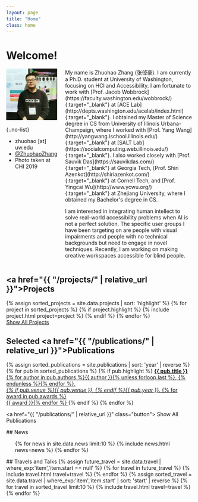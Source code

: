 ```yaml
---
layout: page
title: "Home"
class: home
---
```


# Welcome!

<div class="columns" markdown="1">

<div class="me" markdown="1">
<picture>
  <img
    src='/images/zhuohao.jpg'
    alt='Zhuohao Zhang at CHI 2019 standing in front of a poster, wearing a black sweater.'>
</picture>

{:.no-list}
* <i class="fas fa-envelope" aria-hidden="true"></i> zhuohao [at] uw.edu
* <i class="fab fa-twitter" aria-hidden="true"></i> <a href="https://twitter.com/ZhuohaoZhang" target= "_blank"> @ZhuohaoZhang</a>
* Photo taken at CHI 2019
</div>

<div class="intro" markdown="1">
My name is Zhuohao Zhang (张倬豪). I am currently a Ph.D. student at University of Washington, focusing on HCI and Accessibility. I am fortunate to work with [Prof. Jacob Wobbrock](https://faculty.washington.edu/wobbrock/){:target="_blank"} at [ACE Lab](http://depts.washington.edu/acelab/index.html){:target="_blank"}. I obtained my Master of Science degree in CS from University of Illinois Urbana-Champaign, where I worked with [Prof. Yang Wang](http://yangwang.ischool.illinois.edu/){:target="_blank"} at [SALT Lab](https://socialcomputing.web.illinois.edu/){:target="_blank"}. I also worked closely with [Prof. Sauvik Das](https://sauvikdas.com/){:target="_blank"} at Georgia Tech, [Prof. Shiri Azenkot](http://shiriazenkot.com/){:target="_blank"} at Cornell Tech, and [Prof. Yingcai Wu](http://www.ycwu.org/){:target="_blank"} at Zhejiang University, where I obtained my Bachelor's degree in CS. 

I am interested in integrating human intellect to solve real-world accessibility problems when AI is not a perfect solution. The specific user groups I have been targeting on are people with visual impairments and people with no technical backgrounds but need to engage in novel techniques. Recently, I am working on making creative workspaces accessible for blind people.
</div>

</div>

## <a href="{{ "/projects/" | relative_url }}">Projects</a>

<div class="featured-projects">
  {% assign sorted_projects = site.data.projects | sort: 'highlight' %}
  {% for project in sorted_projects %}
    {% if project.highlight %}
      {% include project.html project=project %}
    {% endif %}
  {% endfor %}
</div>
<a href="{{ "/projects/" | relative_url }}" class="button">
  <i class="fas fa-chevron-circle-right"></i>
  Show All Projects
</a>

## Selected <a href="{{ "/publications/" | relative_url }}">Publications</a>

<div class="featured-publications">
  {% assign sorted_publications = site.publications | sort: 'year' | reverse %}
  {% for pub in sorted_publications %}
    {% if pub.highlight %}
      <a href="{{ pub.pdf }}" class="publication" target="_blank">
        <strong>{{ pub.title }}</strong><br/>
        <span class="authors">{% for author in pub.authors %}{{ author }}{% unless forloop.last %}, {% endunless %}{% endfor %}</span>. <br/>
        <i>{% if pub.venue %}{{ pub.venue }}, {% endif %}{{ pub.year }}</i>.
        {% for award in pub.awards %}<br/><span class="award"><i class="fas fa-{% if award == "Best Paper Award" %}trophy{% else %}award{% endif %}" aria-hidden="true"></i> {{ award }}</span>{% endfor %}
      </a>
    {% endif %}
  {% endfor %}
</div>

<a href="{{ "/publications/" | relative_url }}" class="button">
  <i class="fas fa-chevron-circle-right"></i>
  Show All Publications
</a>

<div class="news-travel" markdown="1">

<div class="news" markdown="1">
## News

<ul>
{% for news in site.data.news limit:10 %}
  {% include news.html news=news %}
{% endfor %}
</ul>

</div>

<div class="travel" markdown="1">
## Travels and Talks

<table>
<tbody>
{% assign future_travel = site.data.travel | where_exp:'item','item.start == null' %}
{% for travel in future_travel %}
  {% include travel.html travel=travel %}
{% endfor %}
{% assign sorted_travel = site.data.travel | where_exp:'item','item.start' | sort: 'start' | reverse %}
{% for travel in sorted_travel limit:10 %}
  {% include travel.html travel=travel %}
{% endfor %}
</tbody>
</table>

</div>

</div>